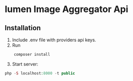 # lumen Image Aggregator Api


## Installation
1. Include .env file with providers api keys.
2. Run
```php
    composer install
```
3. Start server:
```php
php -S localhost:8000 -t public
```
